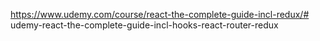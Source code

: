 https://www.udemy.com/course/react-the-complete-guide-incl-redux/# udemy-react-the-complete-guide-incl-hooks-react-router-redux
